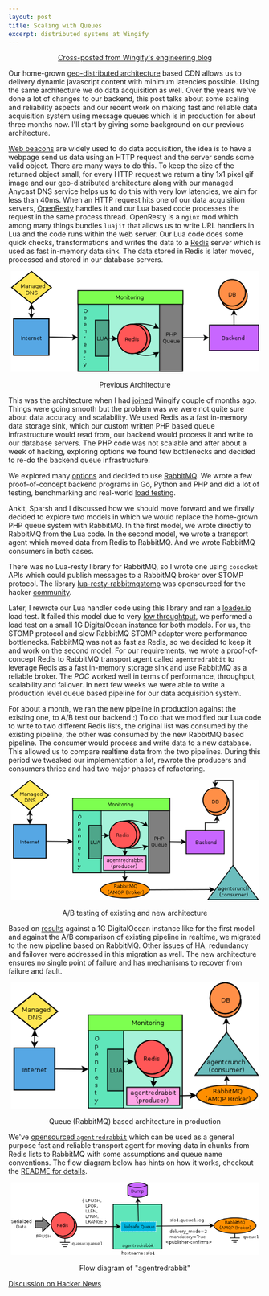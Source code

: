 ```yaml
---
layout: post
title: Scaling with Queues
excerpt: distributed systems at Wingify
---
```


<div class="row">
<div class="offset2 span6">
  <div class="alert alert-info">
    <center><a href="http://engineering.wingify.com/scaling-with-queues">Cross-posted from Wingify's engineering blog</a></center>
  </div>
</div>
</div>


Our home-grown [geo-distributed architecture](http://visualwebsiteoptimizer.com/split-testing-blog/geo-distributed-architecture/)
based CDN allows us to delivery dynamic javascript content with minimum
latencies possible. Using the same architecture we do data acquisition as well.
Over the years we've done a lot of changes to our backend, this post talks
about some scaling and reliability aspects and our recent work on making fast and
reliable data acquisition system using message queues which is in production for
about three months now. I'll start by giving some background on our previous
architecture.

[Web beacons](http://en.wikipedia.org/wiki/Web_bug) are widely used to do data
acquisition, the idea is to have a webpage send us data using an HTTP request
and the server sends some valid object. There are many ways to do this. To keep
the size of the returned object small, for every HTTP request we
return a tiny 1x1 pixel gif image and our geo-distributed architecture along with
our managed Anycast DNS service helps us to do this with very low latencies,
we aim for less than 40ms. When an HTTP request hits one of our data acquisition servers, [OpenResty](http://openresty.org)
handles it and our Lua based code processes the request in the same process thread.
OpenResty is a `nginx` mod which among many things bundles `luajit` that allows
us to write URL handlers in Lua and the code runs within the web server. Our Lua code
does some quick checks, transformations and writes the data to a [Redis](http://redis.io)
server which is used as fast in-memory data sink. The data stored in Redis is
later moved, processed and stored in our database servers.

<div style="text-align:center; margin:5px">
<img src="/images/queue1.png"><br>
<p>Previous Architecture</p>
</div>

This was the architecture when I had [joined](http://team.wingify.com/friday-engineering-talks-at-wingify)
Wingify couple of months ago. Things were going smooth but the problem was we were
not quite sure about data accuracy and scalability. We used Redis as a fast
in-memory data storage sink, which our custom written PHP based queue infrastructure
would read from, our backend would process it and write to our database servers.
The PHP code was not scalable and after about a week of hacking, exploring options
we found few bottlenecks and decided to re-do the backend queue infrastructure.

We explored many [options](http://queues.io) and decided to use [RabbitMQ](http://www.rabbitmq.com).
We wrote a few proof-of-concept backend programs in Go, Python and PHP and
did a lot of testing, benchmarking and real-world [load testing](http://loader.io).

Ankit, Sparsh and I discussed how we should move forward and we finally
decided to explore two models in which we would replace the home-grown PHP queue
system with RabbitMQ. In the first model, we wrote directly to RabbitMQ from the
Lua code. In the second model, we wrote a transport agent which moved data from Redis
to RabbitMQ. And we wrote RabbitMQ consumers in both cases.

There was no Lua-resty library for RabbitMQ, so I wrote one using `cosocket` APIs
which could publish messages to a RabbitMQ broker over STOMP protocol. The library
[lua-resty-rabbitmqstomp](https://github.com/wingify/lua-resty-rabbitmqstomp) was
opensourced for the hacker [community](https://groups.google.com/forum/?fromgroups#!forum/openresty-en).

Later, I rewrote our Lua handler code using this library and ran a [loader.io](http://loader.io)
load test. It failed this model due to very [low throughtput](http://ldr.io/154Xf1h),
we performed a load test on a small 1G DigitalOcean instance for both models.
For us, the STOMP protocol
and slow RabbitMQ STOMP adapter were performance bottlenecks. RabbitMQ was not
as fast as Redis, so we decided to keep it and work on the second
model. For our requirements, we wrote a proof-of-concept Redis to RabbitMQ transport
agent called `agentredrabbit` to leverage Redis as a fast in-memory storage sink and
use RabbitMQ as a reliable broker. The _POC_ worked well in terms of performance,
throughput, scalability and failover. In next few weeks we were able to write a
production level queue based pipeline for our data acquisition system.

For about a month, we ran the new pipeline in production against the existing one,
to A/B test our backend :) To do that we modified our Lua code to write to two
different Redis lists, the original list was consumed by the existing pipeline, the other was
consumed by the new RabbitMQ based pipeline. The consumer would process and write
data to a new database. This allowed us to compare realtime data from the two
pipelines. During this period we tweaked our implementation a lot, rewrote the
producers and consumers thrice and had two major phases of refactoring.

<div style="text-align:center; margin:5px">
<img src="/images/queue2.png"><br>
<p>A/B testing of existing and new architecture</p>
</div>

Based on [results](http://ldr.io/1565jPu) against a 1G DigitalOcean instance like
for the first model and against the A/B comparison of existing pipeline in realtime,
we migrated to the new pipeline based on RabbitMQ. Other issues of HA,
redundancy and failover were addressed in this migration as well.
The new architecture ensures no single point of failure and has mechanisms to
recover from failure and fault.

<div style="text-align:center; margin:5px">
<img src="/images/queue3.png"><br>
<p>Queue (RabbitMQ) based architecture in production</p>
</div>

We've [opensourced `agentredrabbit`](https://github.com/wingify/agentredrabbit)
which can be used as a general purpose fast and reliable transport agent for
moving data in chunks from Redis lists to RabbitMQ with some assumptions and queue
name conventions. The flow diagram below has hints on how it works, checkout the
[README for details](https://github.com/wingify/agentredrabbit).

<div style="text-align:center; margin:5px">
<img src="/images/queue4.png"><br>
<p>Flow diagram of "agentredrabbit"</p>
</div>

[Discussion on Hacker News](https://news.ycombinator.com/item?id=6359786)
